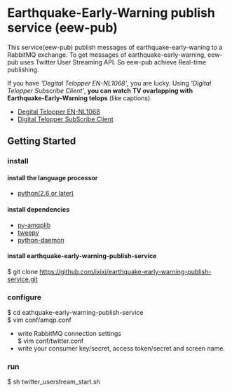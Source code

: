 Earthquake-Early-Warning publish service (eew-pub)
===========

This service(eew-pub) publish messages of earthquake-early-waning to a RabbitMQ exchange.
To get messages of earthquake-early-warning, eew-pub uses Twitter User Streaming API.
So eew-pub achieve Real-time publishing.

If you have *'Degital Telopper EN-NL1068'*, you are lucky.
Using *'Digital Telopper Subscribe Client'*, **you can watch TV ovarlapping with Earthquake-Early-Warning telops** (like captions).

 * [Degital Telopper EN-NL1068](http://entis-marketing.jp/products/dt/nl1068/index.html)
 * [Digital Telopper SubScribe Client](https://github.com/ixixi/digitaltelopper-subscribe-client)

## Getting Started

### install

#### install the language processor

* [python(2.6 or later)](http://www.python.org/getit/)

#### install dependencies

 *  [py-amqplib](http://code.google.com/p/py-amqplib/)
 *  [tweepy](https://github.com/joshthecoder/tweepy)
 *  [python-daemon](http://pypi.python.org/pypi/python-daemon/)

#### install earthquake-early-warning-publish-service

$ git clone https://github.com/ixixi/earthquake-early-warning-publish-service.git

### configure

$ cd eathquake-early-warning-publish-service  
$ vim conf/amqp.conf  
 - write RabbitMQ connection settings  
$ vim conf/twitter.conf  
 - write your consumer key/secret, access token/secret and screen name.  

### run

$ sh twitter_userstream_start.sh


